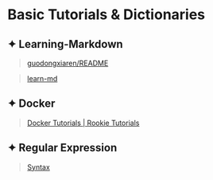 # Basic Tutorials & Dictionaries

## ✦ Learning-Markdown
> [guodongxiaren/README](https://github.com/guodongxiaren/README#readme)

> [learn-md](https://xianbai.me/learn-md/index.html)

## ✦ Docker
> [Docker Tutorials | Rookie Tutorials](https://www.runoob.com/docker/docker-tutorial.html)

## ✦ Regular Expression
> [Syntax](https://www.runoob.com/regexp/regexp-syntax.html)
